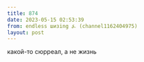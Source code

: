 ```yaml
---
title: 874
date: 2023-05-15 02:53:39
from: endless шизing ⍼ (channel1162404975)
layout: post
---
```


какой-то сюрреал, а не жизнь
